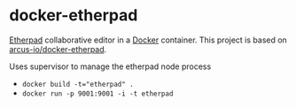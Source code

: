 docker-etherpad
===============

[Etherpad] collaborative editor in a [Docker] container. This project is based on [arcus-io/docker-etherpad].

Uses supervisor to manage the etherpad node process

* `docker build -t="etherpad" .`
* `docker run -p 9001:9001 -i -t etherpad`

[arcus-io/docker-etherpad]: https://github.com/arcus-io/docker-etherpad
[Etherpad]: http://etherpad.org/
[Docker]: http://www.docker.io/
